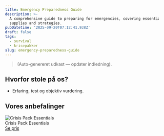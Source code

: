 ```yaml
---
title: Emergency Preparedness Guide
description: >-
  A comprehensive guide to preparing for emergencies, covering essential
  supplies and strategies.
pubDatetime: '2025-09-20T07:12:41.938Z'
draft: false
tags:
  - survival
  - krisepakker
slug: emergency-preparedness-guide
---
```

> (Auto-genereret udkast — opdater indledning).

## Hvorfor stole på os?
- Erfaring, test og objektiv vurdering.

## Vores anbefalinger


<!-- Auto: Affiliate-kort fra Products/SKUs -->

<div class="aff-card"><img src="abstract_15.png (https://v5.airtableusercontent.com/v3/u/45/45/1758362400000/RPO8NfswEJR6KB-z0p82cw/OYzKCFpBd0o2FxRcsyRmeRsmEMjObM47G1zjV4wEUybMrHLfgsWfF4alFLA6BBkOPtjkxjKhRL6luKwcEn2mCSO10xXg3f0Io9AfEWwjs6AVEiTp8UqrvvbTmJqhG7KvKghzCf57W-cxuA4Yb7zMjXRq9uzYTni3X6c3jc-RMuo/eWkZhW2jkp2pCan4G9eWGn8PPdLy-96Zw6xAGx6hM_8)" alt="Crisis Pack Essentials" class="aff-card__img" /><div class="aff-card__meta"><div class="aff-card__title">Crisis Pack Essentials</div><a class="aff-btn" href="https://affiliate.homeessentialsee62.com/deal789?utm_source=klartilalt&utm_medium=affiliate&subid=emergency-preparedness-guide-2025-09-20" rel="sponsored nofollow noopener" target="_blank">Se pris</a></div></div>

